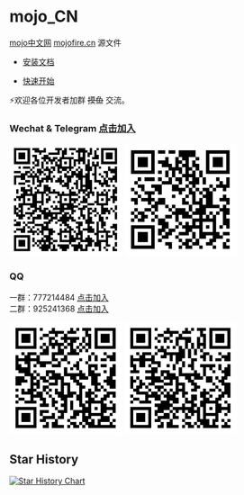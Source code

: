 # mojo_CN


[mojo中文网](https://mojocn.org) [mojofire.cn](https://mojocn.org) 源文件



- [安装文档](https://mojocn.org/docs/install.html)

- [快速开始](https://mojocn.org/docs/start.html)



⚡欢迎各位开发者加群 ~~摸鱼~~ 交流。



### Wechat     &    Telegram  [点击加入](https://t.me/Mojo_CN)
<div id="wechat">
<img height="200" width="200" src="/public/img/wechat.png"/>
<img height="200" width="200" src="/public/img/Telegram.png"/>
</div>

### QQ
一群：777214484         [点击加入](https://qm.qq.com/q/nn0pFzgIRG)   
二群：925241368         [点击加入](https://qm.qq.com/q/IgJFnFPDGy)
<div id="qq">
<img height="200" width="200" src="/public/img/qq.png"/>   
<img height="200" width="200" src="/public/img/qq2.png"/>
</div>


## Star History

[![Star History Chart](https://api.star-history.com/svg?repos=shadowqcom/mojo_CN&type=Date)](https://star-history.com/#shadowqcom/mojo_CN&Date)
